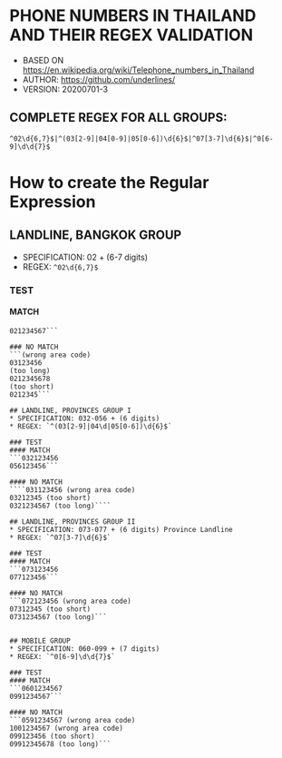 
# PHONE NUMBERS IN THAILAND AND THEIR REGEX VALIDATION
* BASED ON https://en.wikipedia.org/wiki/Telephone_numbers_in_Thailand
* AUTHOR: https://github.com/underlines/
* VERSION: 20200701-3

## COMPLETE REGEX FOR ALL GROUPS:
```
^02\d{6,7}$|^(03[2-9]|04[0-9]|05[0-6])\d{6}$|^07[3-7]\d{6}$|^0[6-9]\d\d{7}$
```
# How to create the Regular Expression
## LANDLINE, BANGKOK GROUP
* SPECIFICATION: 02 + (6-7 digits)
* REGEX: `^02\d{6,7}$`
### TEST
#### MATCH
```02123456
021234567```

### NO MATCH
```(wrong area code)
03123456
(too long)
0212345678
(too short)
0212345```

## LANDLINE, PROVINCES GROUP I
* SPECIFICATION: 032-056 + (6 digits)
* REGEX: `^(03[2-9]|04\d|05[0-6])\d{6}$`

### TEST 
#### MATCH
```032123456
056123456```

#### NO MATCH
````031123456 (wrong area code)
03212345 (too short)
0321234567 (too long)````

## LANDLINE, PROVINCES GROUP II
* SPECIFICATION: 073-077 + (6 digits) Province Landline
* REGEX: `^07[3-7]\d{6}$`

### TEST
#### MATCH
```073123456
077123456```

#### NO MATCH
```072123456 (wrong area code)
07312345 (too short)
0731234567 (too long)```


## MOBILE GROUP
* SPECIFICATION: 060-099 + (7 digits)
* REGEX: `^0[6-9]\d\d{7}$`

### TEST
#### MATCH
```0601234567
0991234567```

#### NO MATCH
```0591234567 (wrong area code)
1001234567 (wrong area code)
099123456 (too short)
09912345678 (too long)```

